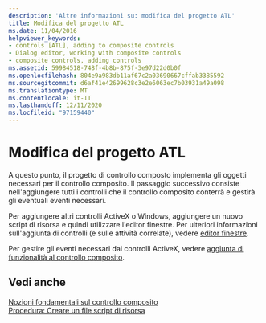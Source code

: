 ```yaml
---
description: 'Altre informazioni su: modifica del progetto ATL'
title: Modifica del progetto ATL
ms.date: 11/04/2016
helpviewer_keywords:
- controls [ATL], adding to composite controls
- Dialog editor, working with composite controls
- composite controls, adding controls
ms.assetid: 59984518-748f-4b8b-875f-3e97d22d0b0f
ms.openlocfilehash: 804e9a983db11af67c2a03690667cffab3385592
ms.sourcegitcommit: d6af41e42699628c3e2e6063ec7b03931a49a098
ms.translationtype: MT
ms.contentlocale: it-IT
ms.lasthandoff: 12/11/2020
ms.locfileid: "97159440"
---
```

# <a name="modifying-the-atl-project"></a>Modifica del progetto ATL

A questo punto, il progetto di controllo composto implementa gli oggetti necessari per il controllo composito. Il passaggio successivo consiste nell'aggiungere tutti i controlli che il controllo composito conterrà e gestirà gli eventuali eventi necessari.

Per aggiungere altri controlli ActiveX o Windows, aggiungere un nuovo script di risorsa e quindi utilizzare l'editor finestre. Per ulteriori informazioni sull'aggiunta di controlli (e sulle attività correlate), vedere [editor finestre](../windows/dialog-editor.md).

Per gestire gli eventi necessari dai controlli ActiveX, vedere [aggiunta di funzionalità al controllo composito](../atl/adding-functionality-to-the-composite-control.md).

## <a name="see-also"></a>Vedi anche

[Nozioni fondamentali sul controllo composito](../atl/atl-composite-control-fundamentals.md)<br/>
[Procedura: Creare un file script di risorsa](../windows/how-to-create-a-resource-script-file.md)
